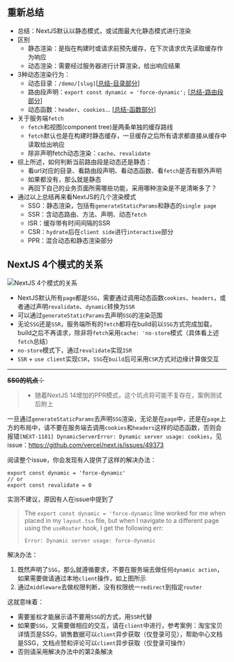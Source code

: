 ## 重新总结

- 总结：NextJS默认以静态模式，或试图最大化静态模式进行渲染
- 区别
  - 静态渲染：是指在构建时或请求前预先缓存，在下次请求优先读取缓存作为响应
  - 动态渲染：需要经过服务器进行计算渲染，给出响应结果
- 3种动态渲染行为：
  - 动态目录：`/demo/[slug]`[[总结-目录部分](https://github.com/cgfeel/next.v2/blob/master/README.md#%E8%B7%AF%E7%94%B1%E5%92%8C%E6%96%87%E4%BB%B6%E7%BA%A6%E5%AE%9Arouting--file-conventions)]
  - 路由段声明：`export const dynamic = 'force-dynamic';` [[总结-路由段部分](https://github.com/cgfeel/next.v2/blob/master/README.md#%E8%B7%AF%E7%94%B1%E5%92%8C%E6%96%87%E4%BB%B6%E7%BA%A6%E5%AE%9Arouting--file-conventions)]
  - 动态函数：`header`、`cookies`... [[总结-函数部分](https://github.com/cgfeel/next.v2/blob/master/README.md#%E6%A0%B7%E5%BC%8F%E4%BC%98%E5%8C%96%E7%BB%84%E4%BB%B6%E5%87%BD%E6%95%B0styling--optimizing--compoonents--functions)]
- 关于服务端`fetch`
  - `fetch`和视图(component tree)是两条单独的缓存路线
  - `fetch`默认也是在构建时静态缓存，一旦缓存之后所有请求都直接从缓存中读取给出响应
  - 除非声明fetch动态渲染：`cache`、`revalidate`
- 综上所述，如何判断当前路由段是动态还是静态：
  - 看url对应的目录、看路由段声明、看动态函数、看`fetch`是否有额外声明
  - 如果都没有，那么就是静态
  - 再回下自己的业务页面所需哪些功能，采用哪种渲染是不是清晰多了？
- 通过以上总结再来看NextJS的几个渲染模式
  - SSG：静态渲染，包括有`generateStaticParams`和静态的`single page`
  - SSR：含动态路由、方法、声明、动态`fetch`
  - ISR：缓存带有时间间隔的SSR
  - CSR：`hydrate`后在`client side`进行`interactive`部分
  - PPR：混合动态和静态渲染部分

## NextJS 4个模式的关系

![NextJS 4个模式的关系](https://github.com/cgfeel/next.v2/assets/578141/8a4cd4c1-c07b-4782-a506-bdfd2c2690c5)

- NextJS默认所有`page`都是`SSG`，需要通过调用动态函数`cookies`、`headers`，或者通过声明`revalidate`、`dynamic`转换为`SSR`
- 可以通过`generateStaticParams`去声明`SSG`的渲染范围
- 无论`SSG`还是`SSR`，服务端所有的`fetch`都将在build前以`SSG`方式完成加载，build之后不再请求，除非将`fetch`采用`cache: 'no-store`模式（具体看上述`fetch`总结）
- `no-store`模式下，通过`revalidate`实现`ISR`
- `SSR` + `use client`实现`CSR`，`SSG`在`build`后可采用`CSR`方式对边缘计算做交互

---

**~~SSG的坑点：~~**

> - 随着NextJS 14增加的PPR模式，这个坑点将可能不复存在，案例测试后附上

一旦通过`generateStaticParams`去声明`SSG`渲染，无论是在`page`中，还是在`page`上方的布局中，请不要在服务端去调用`cookies`和`headers`这样的动态函数，否则会报错`[NEXT-1181] DynamicServerError: Dynamic server usage: cookies`，见issue：https://github.com/vercel/next.js/issues/49373

阅读整个issue，你会发现有人提供了这样的解决办法：
```
export const dynamic = 'force-dynamic'
// or
export const revalidate = 0
```

实测不建议，原因有人在issue中提到了

> The `export const dynamic = 'force-dynamic` line worked for me when placed in my `layout.tsx` file, but when I navigate to a different page using the `useRouter` hook, I get the following err:
>
> `Error: Dynamic server usage: force-dynamic`

解决办法：

1. 既然声明了`SSG`，那么就遵循要求，不要在服务端去做任何`dynamic action`，如果需要做请通过本地`client`操作，如上图所示
2. 通过`middleware`去做权限判断，没有权限统一`redirect`到指定`router`

这就意味着：

- 需要鉴权才能展示请不要用`SSG`的方式，用`SSR`代替
- 如果要`SSG`，又需要做相应的交互，请在`client`中进行，参考案例：淘宝宝贝详情页是SSG，销售数据可以`client`异步获取（仅登录可见），帮助中心文档是SSG，文档点赞和评论可以`client`异步获取（仅登录可操作）
- 否则请采用解决办法中的第2条解决
